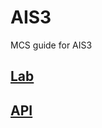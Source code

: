 # AIS3
MCS guide for AIS3

## [Lab](https://github.com/mcsworld/AIS3/blob/master/Lab/README.md)
## [API](https://github.com/mcsworld/AIS3/blob/master/API)
